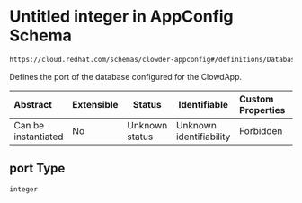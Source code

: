 # Untitled integer in AppConfig Schema

```txt
https://cloud.redhat.com/schemas/clowder-appconfig#/definitions/DatabaseConfig/properties/port
```

Defines the port of the database configured for the ClowdApp.


| Abstract            | Extensible | Status         | Identifiable            | Custom Properties | Additional Properties | Access Restrictions | Defined In                                                          |
| :------------------ | ---------- | -------------- | ----------------------- | :---------------- | --------------------- | ------------------- | ------------------------------------------------------------------- |
| Can be instantiated | No         | Unknown status | Unknown identifiability | Forbidden         | Allowed               | none                | [schema.json\*](../../../../out/schema.json "open original schema") |

## port Type

`integer`
